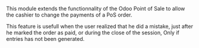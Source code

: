 This module extends the functionnality of the Odoo Point of Sale to
allow the cashier to change the payments of a PoS order.

This feature is usefull when the user realized that he did a mistake,
just after he marked the order as paid, or during the close of the
session, Only if entries has not been generated.

